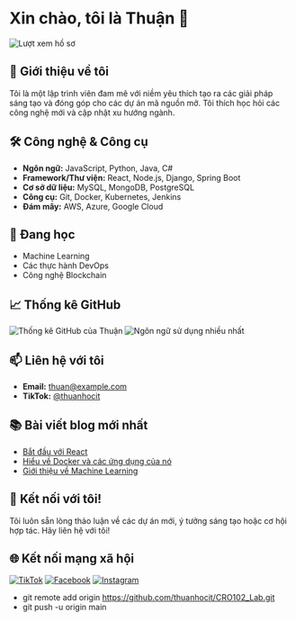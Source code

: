 # Xin chào, tôi là Thuận 👋

![Lượt xem hồ sơ](https://komarev.com/ghpvc/?username=thuanhocit)

## 🚀 Giới thiệu về tôi

Tôi là một lập trình viên đam mê với niềm yêu thích tạo ra các giải pháp sáng tạo và đóng góp cho các dự án mã nguồn mở. Tôi thích học hỏi các công nghệ mới và cập nhật xu hướng ngành.

## 🛠️ Công nghệ & Công cụ

- **Ngôn ngữ:** JavaScript, Python, Java, C#
- **Framework/Thư viện:** React, Node.js, Django, Spring Boot
- **Cơ sở dữ liệu:** MySQL, MongoDB, PostgreSQL
- **Công cụ:** Git, Docker, Kubernetes, Jenkins
- **Đám mây:** AWS, Azure, Google Cloud

## 🌱 Đang học

- Machine Learning
- Các thực hành DevOps
- Công nghệ Blockchain

## 📈 Thống kê GitHub

![Thống kê GitHub của Thuận](https://github-readme-stats.vercel.app/api?username=thuanhocit&show_icons=true&theme=radical)
![Ngôn ngữ sử dụng nhiều nhất](https://github-readme-stats.vercel.app/api/top-langs/?username=thuanhocit&layout=compact&theme=radical)

## 📫 Liên hệ với tôi

- **Email:** thuan@example.com
- **TikTok:** [@thuanhocit](https://www.tiktok.com/@thuanhocit)

## 📚 Bài viết blog mới nhất

<!-- BLOG-POST-LIST:START -->
- [Bắt đầu với React](https://yourblog.com/get-started-with-react)
- [Hiểu về Docker và các ứng dụng của nó](https://yourblog.com/understanding-docker)
- [Giới thiệu về Machine Learning](https://yourblog.com/introduction-to-machine-learning)
<!-- BLOG-POST-LIST:END -->

## 💬 Kết nối với tôi!

Tôi luôn sẵn lòng thảo luận về các dự án mới, ý tưởng sáng tạo hoặc cơ hội hợp tác. Hãy liên hệ với tôi!

## 🌐 Kết nối mạng xã hội

[![TikTok](https://img.shields.io/badge/TikTok-000000?style=for-the-badge&logo=tiktok&logoColor=white)](https://www.tiktok.com/@thuanhocit)
[![Facebook](https://img.shields.io/badge/Facebook-1877F2?style=for-the-badge&logo=facebook&logoColor=white)](https://facebook.com/thuanhocit)
[![Instagram](https://img.shields.io/badge/Instagram-E4405F?style=for-the-badge&logo=instagram&logoColor=white)](https://instagram.com/thuanhocit)

- git remote add origin https://github.com/thuanhocit/CRO102_Lab.git
- git push -u origin main
